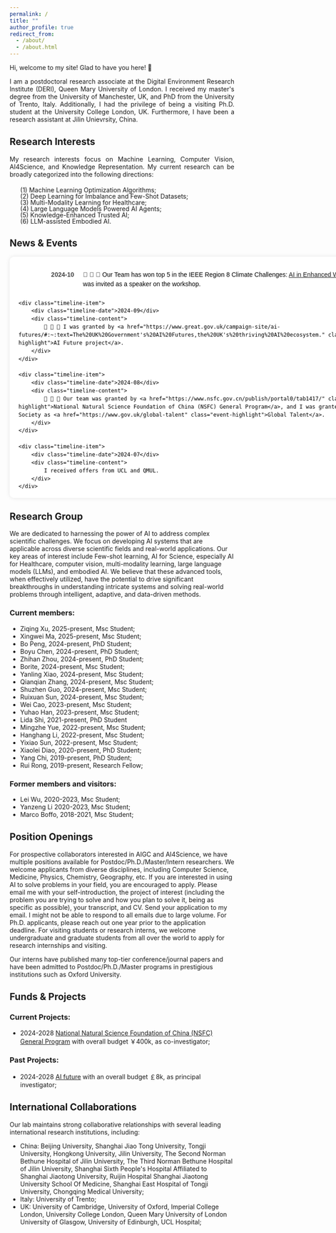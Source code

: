 ```yaml
---
permalink: /
title: ""
author_profile: true
redirect_from: 
  - /about/
  - /about.html
---
```


<style>
    .timeline {
        display: flex;
        flex-direction: column;
        font-family: Arial, sans-serif;
        line-height: 1.5;
    }
    .timeline-item {
        display: flex;
        padding: 10px 0;
        align-items: flex-start;
    }
    .timeline-date {
        width: 15%;
        font-weight: bold;
        color: #444;  /* 设置日期的颜色，可以根据需要调整 */
        text-align: right;
        padding-right: 20px;  /* 确保日期和描述之间有一些空隙 */
    }
    .timeline-content {
        width: 85%;
    }
</style>

<!-- **Daqian Shi** -->

Hi, welcome to my site! Glad to have you here! 👋

<div style="width: 100%; text-align: justify; margin-bottom: 20px;">
I am a postdoctoral research associate at the Digital Environment Research Institute (DERI), Queen Mary University of London. I received my master's degree from the University of Manchester, UK, and PhD from the University of Trento, Italy. Additionally, I had the privilege of being a visiting Ph.D. student at the University College London, UK. Furthermore, I have been a research assistant at Jilin Unievrsity, China. 
</div>

Research Interests
---------
<div style="width: 100%; text-align: justify; margin-bottom: 20px;">
  My research interests focus on Machine Learning, Computer Vision, AI4Science, and Knowledge Representation. My current research can be broadly categorized into the following directions:
  <!-- My research interests focus on <strong>Machine Learning</strong>, <strong>Computer Vision</strong>, <strong>AI4Science</strong>, and <strong>Knowledge Representation</strong>. My current research can be broadly categorized into the following directions: -->

</div>


<ol style="list-style-type: none; margin-top: 10px; line-height: 1;">
  <li>(1) Machine Learning Optimization Algorithms;</li>
  <li>(2) Deep Learning for Imbalance and Few-Shot Datasets;</li>
  <li>(3) Multi-Modality Learning for Healthcare;</li>
  <li>(4) Large Language Models Powered AI Agents;</li>
  <li>(5) Knowledge-Enhanced Trusted AI;</li>
  <li>(6) LLM-assisted Embodied AI.</li>
</ol>


News & Events
--------

<!-- <div style="width: 100%; max-height: 500px; overflow-y: auto; padding: 20px; background-color: #ffffff; color: #000; border-radius: 10px; font-family: Arial, sans-serif; box-shadow: 0 0 10px rgba(0, 0, 0, 0.1);"> -->

<div style="width: 850px; max-height: 500px; overflow-y: auto; padding: 20px; background-color: #ffffff; color: #000; border-radius: 10px; font-family: Arial, sans-serif; box-shadow: 0 0 10px rgba(0, 0, 0, 0.1);">


<!-- <a href="" style="color: #4f8ef7;"> </a>-->
<!-- <span style="display: inline-block; width: 50px;"></span> -->

<div class="timeline">
    <div class="timeline-item">
        <div class="timeline-date">2024-10
        </div>
        <div class="timeline-content">
            🎉 🎉 🎉 Our Team has won top 5 in the IEEE Region 8 Climate Challenges: <a href="https://www.ieee-ukandireland.org/ieee-region-8-climate-challenges-ai-in-enhanced-weather-forecasting-hackathon/#:~:text=We%20are%20excited%20to%20invite,of%20short%2Dterm%20weather%20forecasts." class="event-highlight">AI in Enhanced Weather Forecasting</a>, I was invited as a speaker on the workshop.
        </div>
    </div>

    <div class="timeline-item">
        <div class="timeline-date">2024-09</div>
        <div class="timeline-content">
            🎉 🎉 🎉 I was granted by <a href="https://www.great.gov.uk/campaign-site/ai-futures/#:~:text=The%20UK%20Government's%20AI%20Futures,the%20UK's%20thriving%20AI%20ecosystem." class="event-highlight">AI Future project</a>.
        </div>
    </div>

    <div class="timeline-item">
        <div class="timeline-date">2024-08</div>
        <div class="timeline-content">
            🎉 🎉 🎉 Our team was granted by <a href="https://www.nsfc.gov.cn/publish/portal0/tab1417/" class="event-highlight">National Natural Science Foundation of China (NSFC) General Program</a>, and I was granted by UKVI Royal Society as <a href="https://www.gov.uk/global-talent" class="event-highlight">Global Talent</a>.
        </div>
    </div>

    <div class="timeline-item">
        <div class="timeline-date">2024-07</div>
        <div class="timeline-content">
            I received offers from UCL and QMUL.
        </div>
    </div>

    <div class="timeline-item">
        <div class="timeline-date">2024-06</div>
        <div class="timeline-content">
            We obtained 3 granted patents.
        </div>
    </div>

    <div class="timeline-item">
        <div class="timeline-date">2024-04</div>
        <div class="timeline-content">
            I received my PhD degree from the DISI, University of Trento, Italy.
        </div>
    </div>

    <div class="timeline-item">
        <div class="timeline-date">2024-03</div>
        <div class="timeline-content">
            We have 1 paper (Knowledge graph matching) accepted to <span class="event-highlight">The Journal of Web Semantics (JoWS)</span>.
        </div>
    </div>

    <div class="timeline-item">
        <div class="timeline-date">2023-11</div>
        <div class="timeline-content">
            We have 1 paper (Radiology report summarization) accepted to <span class="event-highlight">Association for Computational Linguistics, ACL 2023</span>.
        </div>
    </div>

    <div class="timeline-item">
        <div class="timeline-date">2023-07</div>
        <div class="timeline-content">
            🎉 🎉 🎉 I was granted by <a href="https://www.acmmm2023.org/student-travel-grants/#:~:text=Students%20must%20apply%20for%20a,for%20a%20SIGMM%20travel%20award." class="event-highlight">ACM MM 2023 STUDENT TRAVEL GRANTS</a>.
        </div>
    </div>

    <div class="timeline-item">
        <div class="timeline-date">2023-06</div>
        <div class="timeline-content">
            We have 1 paper (Zero-shot character recognition) accepted to <span class="event-highlight">Proceedings of the 31th ACM International Conference on Multimedia, ACM MM 2023</span>, and we obtained 2 granted patents.
        </div>
    </div>

    <div class="timeline-item">
        <div class="timeline-date">2023-06</div>
        <div class="timeline-content">
            We have 1 paper (Knowledge graph matching) accepted to <span class="event-highlight">Proceeding of the 13th international conference on formal ontology in information systems, FOIS 2023</span>.
        </div>
    </div>

    <div class="timeline-item">
        <div class="timeline-date">2023-05</div>
        <div class="timeline-content">
            🎉 🎉 🎉 I was granted by <a href="https://ijcai-23.org/ijcai-aij-2023-travel-and-accessibility-grant-program/#:~:text=Application%20Procedure&text=Applicants%20must%20submit%20the%20IJCAI,(before%20early%20registration%20deadline)." class="event-highlight">IJCAI-AIJ 2023 Travel and Accessibility Grant Program</a>.
        </div>
    </div>

    <div class="timeline-item">
        <div class="timeline-date">2023-04</div>
        <div class="timeline-content">
            We have 1 paper (Zero-shot character recognition) accepted to <span class="event-highlight">Proceedings of the Thirty-Second International Joint Conference on Artificial Intelligence, IJCAI 2023</span>.
        </div>
    </div>

    <div class="timeline-item">
        <div class="timeline-date">2023-02</div>
        <div class="timeline-content">
            🎉 🎉 🎉 We have 1 paper (Long-tailed visual recognition) accepted to <span class="event-highlight">Proceedings of the IEEE/CVF conference on computer vision and pattern recognition, CVPR 2022</span>.
        </div>
    </div>

    <div class="timeline-item">
        <div class="timeline-date">2022-11</div>
        <div class="timeline-content">
            We have 1 paper (Contrastive learning for argument pair identification) accepted to <span class="event-highlight">Conference on Empirical Methods in Natural Language Processing, EMNLP 2022</span>.
        </div>
    </div>

    <div class="timeline-item">
        <div class="timeline-date">2022-08</div>
        <div class="timeline-content">
            🎉 🎉 🎉 I received an offer from Institute of Health Informatics (IHI), UCL.
        </div>
    </div>

    <div class="timeline-item">
        <div class="timeline-date">2022-07</div>
        <div class="timeline-content">
            🎉 🎉 🎉 We have 2 papers (Historical character image denoising & Character image classification) accepted to <span class="event-highlight">ACM international conference on multimedia, ACM MM 2022</span>.
        </div>
    </div>

    <div class="timeline-item">
        <div class="timeline-date">2022-06</div>
        <div class="timeline-content">
            We obtained 2 granted patents.
        </div>
    </div>

    <div class="timeline-item">
        <div class="timeline-date">2022-03</div>
        <div class="timeline-content">
            We have 1 paper (Historical character classification) accepted to <span class="event-highlight">Association for Computational Linguistics, ACL 2022</span>.
        </div>
    </div>

    <div class="timeline-item">
        <div class="timeline-date">2021-09</div>
        <div class="timeline-content">
            We have 1 paper (Few-shot remote sensing scene classification) accepted to <span class="event-highlight">IEEE Transactions on Geoscience and Remote Sensing Journal (TGRS)</span>.
        </div>
    </div>

    <div class="timeline-item">
        <div class="timeline-date">2021-07</div>
        <div class="timeline-content">
            We have 1 paper (Knowledge graph matching) accepted to <span class="event-highlight">The 20th International Semantic Web Conference, ISWC 2021</span>.
        </div>
    </div>

    <div class="timeline-item">
        <div class="timeline-date">2021-06</div>
        <div class="timeline-content">
            We obtained 2 granted patents and 4 software copyrights.
        </div>
    </div>

    <div class="timeline-item">
        <div class="timeline-date">2020-02</div>
        <div class="timeline-content">
            🎉 🎉 🎉 We have 1 paper (Knowledge-based learning path recommendation) accepted to <span class="event-highlight">Knowledge-Based Systems Journal (KBS)</span>.
        </div>
    </div>

    <div class="timeline-item">
        <div class="timeline-date">2018-09</div>
        <div class="timeline-content">
            🎉 🎉 🎉 I received an offer for a research assistant position at Jilin University.
        </div>
    </div>

    <div class="timeline-item">
        <div class="timeline-date">2018-09</div>
        <div class="timeline-content">
            🎉 🎉 🎉 I finished my Master's degree from the University of Manchester with a Distinction (top 5%).
        </div>
    </div>
</div>


</div>

Research Group
------------------
We are dedicated to harnessing the power of AI to address complex scientific challenges. We focus on developing AI systems that are applicable across diverse scientific fields and real-world applications. Our key areas of interest include Few-shot learning, AI for Science, especially AI for Healthcare, computer vision, multi-modality learning, large language models (LLMs), and embodied AI. We believe that these advanced tools, when effectively utilized, have the potential to drive significant breakthroughs in understanding intricate systems and solving real-world problems through intelligent, adaptive, and data-driven methods.

### Current members:

- Ziqing Xu, 2025-present, Msc Student;
- Xingwei Ma, 2025-present, Msc Student;
- Bo Peng, 2024-present, PhD Student;
- Boyu Chen, 2024-present, PhD Student;
- Zhihan Zhou, 2024-present, PhD Student;
- Borite, 2024-present, Msc Student;
- Yanling Xiao, 2024-present, Msc Student;
- Qianqian Zhang, 2024-present, Msc Student;
- Shuzhen Guo, 2024-present, Msc Student;
- Ruixuan Sun, 2024-present, Msc Student;
- Wei Cao, 2023-present, Msc Student;
- Yuhao Han, 2023-present, Msc Student;
- Lida Shi, 2021-present, PhD Student
- Mingzhe Yue, 2022-present, Msc Student;
- Hanghang Li, 2022-present, Msc Student;
- Yixiao Sun, 2022-present, Msc Student;
- Xiaolei Diao, 2020-present, PhD Student;
- Yang Chi, 2019-present, PhD Student;
- Rui Rong, 2019-present, Research Fellow;


### Former members and visitors:

- Lei Wu, 2020-2023, Msc Student;
- Yanzeng Li 2020-2023, Msc Student;
- Marco Boffo, 2018-2021, Msc Student;


Position Openings
------------------

For prospective collaborators interested in AIGC and AI4Science, we have multiple positions available for Postdoc/Ph.D./Master/Intern researchers. We welcome applicants from diverse disciplines, including Computer Science, Medicine, Physics, Chemistry, Geography, etc. If you are interested in using AI to solve problems in your field, you are encouraged to apply. Please email me with your self-introduction, the project of interest (including the problem you are trying to solve and how you plan to solve it, being as specific as possible), your transcript, and CV. Send your application to my email. I might not be able to respond to all emails due to large volume. For Ph.D. applicants, please reach out one year prior to the application deadline. For visiting students or research interns, we welcome undergraduate and graduate students from all over the world to apply for research internships and visiting. 

Our interns have published many top-tier conference/journal papers and have been admitted to Postdoc/Ph.D./Master programs in prestigious institutions such as Oxford University. 


Funds & Projects
---------

### Current Projects:

- 2024-2028 [National Natural Science Foundation of China (NSFC) General Program](https://www.nsfc.gov.cn/publish/portal0/tab1417/) with overall budget ￥400k, as co-investigator;


### Past Projects:

- 2024-2028 [AI future](https://www.great.gov.uk/campaign-site/ai-futures/#:~:text=The%20UK%20Government's%20AI%20Futures,the%20UK's%20thriving%20AI%20ecosystem.) with an overall budget ￡8k, as principal investigator;

International Collaborations
---------
Our lab maintains strong collaborative relationships with several leading international research institutions, including:
- China: Beijing University, Shanghai Jiao Tong University, Tongji University, Hongkong University, Jilin University, The Second Norman Bethune Hospital of Jilin University, The Third Norman Bethune Hospital of Jilin University, Shanghai Sixth People's Hospital Affiliated to Shanghai Jiaotong University, Ruijin Hospital Shanghai Jiaotong University School Of Medicine, Shanghai East Hospital of Tongji University, Chongqing Medical University;
- Italy: University of Trento;
- UK: University of Cambridge, University of Oxford, Imperial College London, University College London, Queen Mary University of London University of Glasgow, University of Edinburgh, UCL Hospital;


<!-- Featured Publications
--------- -->

